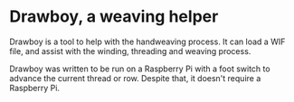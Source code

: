 # Drawboy, a weaving helper

Drawboy is a tool to help with the handweaving process. It can load a WIF file, and 
assist with the winding, threading and weaving process.

Drawboy was written to be run on a Raspberry Pi with a foot switch to advance the current thread or row. Despite that, it doesn't require a Raspberry Pi.

